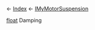 ← [Index](Api-Index) ← [IMyMotorSuspension](Sandbox.ModAPI.Ingame.IMyMotorSuspension)

[float](System.Single) Damping